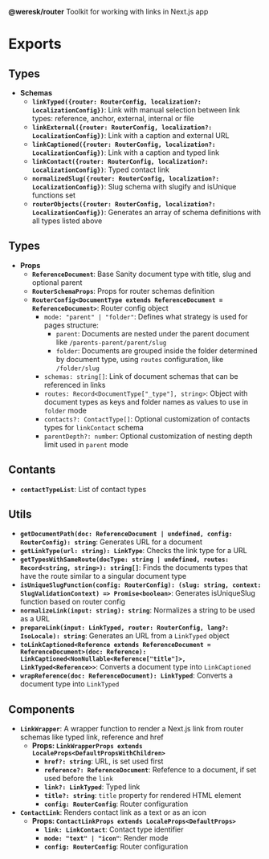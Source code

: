 **@weresk/router**
Toolkit for working with links in Next.js app

# Exports

## Types

-   **Schemas**
    -   **`linkTyped({router: RouterConfig, localization?: LocalizationConfig})`**: Link with manual selection between link types: reference, anchor, external, internal or file
    -   **`linkExternal({router: RouterConfig, localization?: LocalizationConfig})`**: Link with a caption and external URL
    -   **`linkCaptioned({router: RouterConfig, localization?: LocalizationConfig})`**: Link with a caption and typed link
    -   **`linkContact({router: RouterConfig, localization?: LocalizationConfig})`**: Typed contact link
    -   **`normalizedSlug({router: RouterConfig, localization?: LocalizationConfig})`**: Slug schema with slugify and isUnique functions set
    -   **`routerObjects({router: RouterConfig, localization?: LocalizationConfig})`**: Generates an array of schema definitions with all types listed above

## Types

-   **Props**
    -   **`ReferenceDocument`**: Base Sanity document type with title, slug and optional parent
    -   **`RouterSchemaProps`**: Props for router schemas definition
    -   **`RouterConfig<DocumentType extends ReferenceDocument = ReferenceDocument>`**: Router config object
        -   `mode: "parent" | "folder"`: Defines what strategy is used for pages structure:
            -   `parent`: Documents are nested under the parent document like `/parents-parent/parent/slug`
            -   `folder`: Documents are grouped inside the folder determined by document type, using `routes` configuration, like `/folder/slug`
        -   `schemas: string[]`: Link of document schemas that can be referenced in links
        -   `routes: Record<DocumentType["_type"], string>`: Object with document types as keys and folder names as values to use in `folder` mode
        -   `contacts?: ContactType[]`: Optional customization of contacts types for `linkContact` schema
        -   `parentDepth?: number`: Optional customization of nesting depth limit used in `parent` mode

## Contants

-   **`contactTypeList`**: List of contact types

## Utils

-   **`getDocumentPath(doc: ReferenceDocument | undefined, config: RouterConfig): string`**: Generates URL for a document
-   **`getLinkType(url: string): LinkType`**: Checks the link type for a URL
-   **`getTypesWithSameRoute(docType: string | undefined, routes: Record<string, string>): string[]`**: Finds the documents types that have the route similar to a singular document type
-   **`isUniqueSlugFunction(config: RouterConfig): (slug: string, context: SlugValidationContext) => Promise<boolean>`**: Generates isUniqueSlug function based on router config
-   **`normalizeLink(input: string): string`**: Normalizes a string to be used as a URL
-   **`prepareLink(input: LinkTyped, router: RouterConfig, lang?: IsoLocale): string`**: Generates an URL from a `LinkTyped` object
-   **`toLinkCaptioned<Reference extends ReferenceDocument = ReferenceDocument>(doc: Reference): LinkCaptioned<NonNullable<Reference["title"]>, LinkTyped<Reference>>`**: Converts a document type into `LinkCaptioned`
-   **`wrapReference(doc: ReferenceDocument): LinkTyped`**: Converts a document type into `LinkTyped`

## Components

-   **`LinkWrapper`**: A wrapper function to render a Next.js link from router schemas like typed link, reference and href
    -   **Props: `LinkWrapperProps extends LocaleProps<DefaultPropsWithChildren>`**
        -   **`href?: string`**: URL, is set used first
        -   **`reference?: ReferenceDocument`**: Refefence to a document, if set used before the `link`
        -   **`link?: LinkTyped`**: Typed link
        -   **`title?: string`**: `title` property for rendered HTML element
        -   **`config: RouterConfig`**: Router configuration
-   **`ContactLink`**: Renders contact link as a text or as an icon
    -   **Props: `ContactLinkProps extends LocaleProps<DefaultProps>`**
        -   **`link: LinkContact`**: Contact type identifier
        -   **`mode: "text" | "icon"`**: Render mode
        -   **`config: RouterConfig`**: Router configuration
